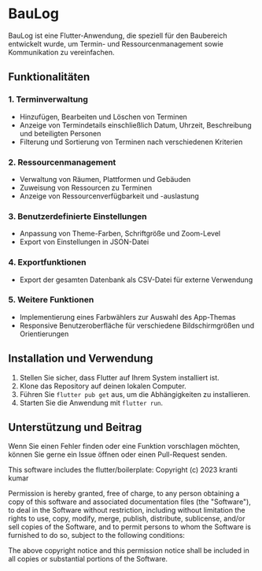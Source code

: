 # BauLog

BauLog ist eine Flutter-Anwendung, die speziell für den Baubereich entwickelt wurde, um Termin- und Ressourcenmanagement sowie Kommunikation zu vereinfachen.

## Funktionalitäten

### 1. Terminverwaltung
- Hinzufügen, Bearbeiten und Löschen von Terminen
- Anzeige von Termindetails einschließlich Datum, Uhrzeit, Beschreibung und beteiligten Personen
- Filterung und Sortierung von Terminen nach verschiedenen Kriterien

### 2. Ressourcenmanagement
- Verwaltung von Räumen, Plattformen und Gebäuden
- Zuweisung von Ressourcen zu Terminen
- Anzeige von Ressourcenverfügbarkeit und -auslastung

### 3. Benutzerdefinierte Einstellungen
- Anpassung von Theme-Farben, Schriftgröße und Zoom-Level
- Export von Einstellungen in JSON-Datei

### 4. Exportfunktionen
- Export der gesamten Datenbank als CSV-Datei für externe Verwendung

### 5. Weitere Funktionen
- Implementierung eines Farbwählers zur Auswahl des App-Themas
- Responsive Benutzeroberfläche für verschiedene Bildschirmgrößen und Orientierungen

## Installation und Verwendung

1. Stellen Sie sicher, dass Flutter auf Ihrem System installiert ist.
2. Klone das Repository auf deinen lokalen Computer.
3. Führen Sie `flutter pub get` aus, um die Abhängigkeiten zu installieren.
4. Starten Sie die Anwendung mit `flutter run`.

## Unterstützung und Beitrag

Wenn Sie einen Fehler finden oder eine Funktion vorschlagen möchten, können Sie gerne ein Issue öffnen oder einen Pull-Request senden.


This software includes the flutter/boilerplate: Copyright (c) 2023 kranti kumar

Permission is hereby granted, free of charge, to any person obtaining a copy of this software and associated documentation files (the "Software"), to deal in the Software without restriction, including without limitation the rights to use, copy, modify, merge, publish, distribute, sublicense, and/or sell copies of the Software, and to permit persons to whom the Software is furnished to do so, subject to the following conditions:

The above copyright notice and this permission notice shall be included in all copies or substantial portions of the Software.